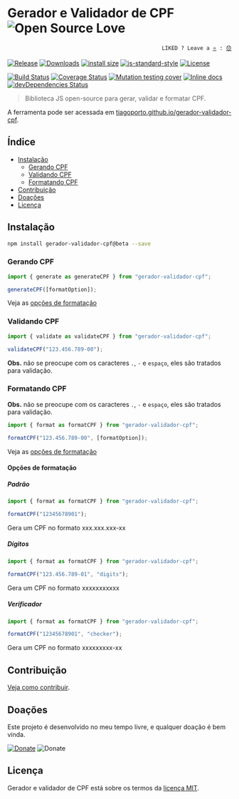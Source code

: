 # Gerador e Validador de CPF ![Open Source Love](https://badges.frapsoft.com/os/v3/open-source.svg?v=103)

<p align="right">
  <code>LIKED ? Leave a <a href="https://github.com/tiagoporto/gerador-validador-cpf/stargazers">⭐</a> : <a href="https://github.com/tiagoporto/gerador-validador-cpf/issues">😞</a></code>
</p>

[![Release](https://img.shields.io/npm/v/gerador-validador-cpf.svg?style=flat-square&label=release)](https://github.com/tiagoporto/gerador-validador-cpf/releases)
[![Downloads](https://img.shields.io/npm/dt/gerador-validador-cpf.svg?style=flat-square)](https://www.npmjs.com/package/gerador-validador-cpf)
[![install size](https://packagephobia.now.sh/badge?p=gerador-validador-cpf)](https://packagephobia.now.sh/result?p=gerador-validador-cpf)
[![js-standard-style](https://img.shields.io/badge/code%20style-standard-yellow.svg?style=flat-square)](http://standardjs.com)
[![License](https://img.shields.io/github/license/tiagoporto/gerador-validador-cpf.svg?style=flat-square)](https://raw.githubusercontent.com/tiagoporto/gerador-validador-cpf/master/LICENSE)

[![Build Status](https://img.shields.io/travis/tiagoporto/gerador-validador-cpf/master.svg?style=flat-square&logo=travis&label=test)](https://travis-ci.org/tiagoporto/gerador-validador-cpf)
[![Coverage Status](https://img.shields.io/coveralls/tiagoporto/gerador-validador-cpf.svg?style=flat-square)](https://coveralls.io/github/tiagoporto/gerador-validador-cpf)
[![Mutation testing cover](https://badge.stryker-mutator.io/github.com/tiagoporto/gerador-validador-cpf/master)](https://stryker-mutator.github.io)
[![Inline docs](http://inch-ci.org/github/tiagoporto/gerador-validador-cpf.svg?branch=master&style=flat-square)](http://inch-ci.org/github/tiagoporto/gerador-validador-cpf)
[![devDependencies Status](https://img.shields.io/david/dev/tiagoporto/gerador-validador-cpf.svg?style=flat-square)](https://david-dm.org/tiagoporto/gerador-validador-cpf?type=dev)

> Biblioteca JS open-source para gerar, validar e formatar CPF.

A ferramenta pode ser acessada em [tiagoporto.github.io/gerador-validador-cpf](http://tiagoporto.github.io/gerador-validador-cpf).

## Índice

- [Instalação](#instalacao)
  - [Gerando CPF](#gerando-cpf)
  - [Validando CPF](#validando-cpf)
  - [Formatando CPF](#formatando-cpf)
- [Contribuição](#contribuição)
- [Doações](#doações)
- [Licença](#licença)

## Instalação

```sh
npm install gerador-validador-cpf@beta --save
```

### Gerando CPF

```javascript
import { generate as generateCPF } from "gerador-validador-cpf";

generateCPF([formatOption]);
```

Veja as [opções de formatação](#opções-de-formatação)

### Validando CPF

```javascript
import { validate as validateCPF } from "gerador-validador-cpf";

validateCPF("123.456.789-00");
```

**Obs.** não se preocupe com os caracteres `.`, `-` e `espaço`, eles são tratados para validação.

### Formatando CPF

**Obs.** não se preocupe com os caracteres `.`, `-` e `espaço`, eles são tratados para validação.

```javascript
import { format as formatCPF } from "gerador-validador-cpf";

formatCPF("123.456.789-00", [formatOption]);
```

Veja as [opções de formatação](#opções-de-formatação)

#### Opções de formatação

##### Padrão

```javascript
import { format as formatCPF } from "gerador-validador-cpf";

formatCPF("12345678901");
```

Gera um CPF no formato xxx.xxx.xxx-xx

##### Dígitos

```javascript
import { format as formatCPF } from "gerador-validador-cpf";

formatCPF("123.456.789-01", "digits");
```

Gera um CPF no formato xxxxxxxxxxx

##### Verificador

```javascript
import { format as formatCPF } from "gerador-validador-cpf";

formatCPF("12345678901", "checker");
```

Gera um CPF no formato xxxxxxxxx-xx

## Contribuição

[Veja como contribuir](https://github.com/tiagoporto/gerador-validador-cpf/blob/master/CONTRIBUTING.md).

## Doações

Este projeto é desenvolvido no meu tempo livre, e qualquer doação é bem vinda.

[![Donate](https://img.shields.io/badge/donate-PayPal-blue.svg)](https://www.paypal.com/cgi-bin/webscr?cmd=_donations&business=YTDUQ8RZ2G4Q8&lc=BR&item_name=tiagoporto&item_number=geradorcpf&currency_code=BRL&bn=PP%2dDonationsBF%3abtn_donateCC_LG%2egif%3aNonHosted)
![Donate](https://img.shields.io/badge/bitcoin-14iqQcwYPLBceRURHuFosGTDXxMmt3cLDp-yellow.svg?logo=bitcoin)

## Licença

Gerador e validador de CPF está sobre os termos da [licença MIT](https://github.com/tiagoporto/gerador-validador-cpf/blob/master/LICENSE).
